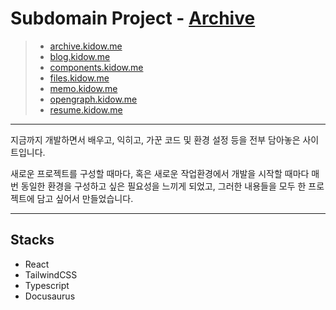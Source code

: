 # Subdomain Project - [Archive](https://archive.kidow.me)

> - [archive.kidow.me](https://github.com/kidow/archive)
> - [blog.kidow.me](https://github.com/kidow/blog)
> - [components.kidow.me](https://github.com/kidow/components)
> - [files.kidow.me](https://github.com/kidow/files)
> - [memo.kidow.me](https://github.com/kidow/memo)
> - [opengraph.kidow.me](https://github.com/kidow/opengraph)
> - [resume.kidow.me](https://github.com/kidow/resume)

---

지금까지 개발하면서 배우고, 익히고, 가꾼 코드 및 환경 설정 등을 전부 담아놓은 사이트입니다.

새로운 프로젝트를 구성할 때마다, 혹은 새로운 작업환경에서 개발을 시작할 때마다 매번 동일한 환경을 구성하고 싶은 필요성을 느끼게 되었고, 그러한 내용들을 모두 한 프로젝트에 담고 싶어서 만들었습니다.

---

## Stacks

- React
- TailwindCSS
- Typescript
- Docusaurus
